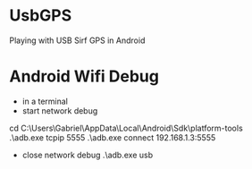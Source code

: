 # UsbGPS
Playing with USB Sirf GPS in Android


# Android Wifi Debug
- in a terminal
- start network debug

cd C:\Users\Gabriel\AppData\Local\Android\Sdk\platform-tools\
.\adb.exe tcpip 5555
.\adb.exe connect 192.168.1.3:5555

- close network debug
.\adb.exe usb